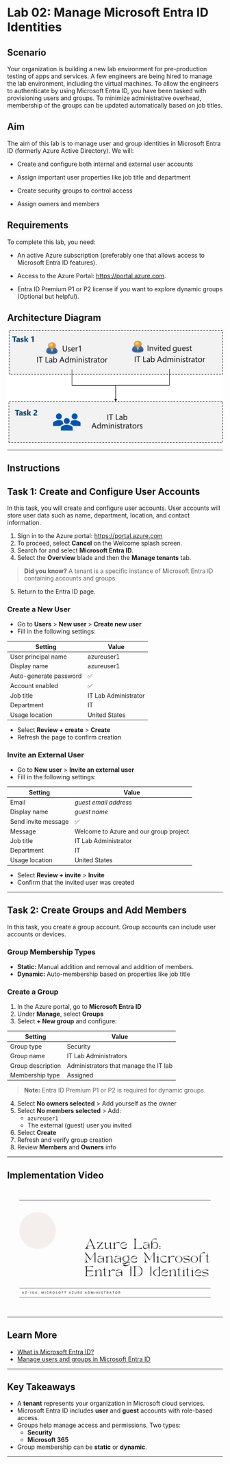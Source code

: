 # Lab 02: Manage Microsoft Entra ID Identities

## Scenario

Your organization is building a new lab environment for pre-production testing of apps and services. A few engineers are being hired to manage the lab environment, including the virtual machines. To allow the engineers to authenticate by using Microsoft Entra ID, you have been tasked with provisioning users and groups. To minimize administrative overhead, membership of the groups can be updated automatically based on job titles.


## Aim
The aim of this lab is to manage user and group identities in Microsoft Entra ID (formerly Azure Active Directory). We will:

- Create and configure both internal and external user accounts

- Assign important user properties like job title and department

- Create security groups to control access

- Assign owners and members


## Requirements

To complete this lab, you need:

- An active Azure subscription (preferably one that allows access to Microsoft Entra ID features).

- Access to the Azure Portal: https://portal.azure.com.

- Entra ID Premium P1 or P2 license if you want to explore dynamic groups (Optional but helpful).


## Architecture Diagram

![Lab 02 - Architecture diagram](./Lab%2002%20-%20Architecture%20diagram.png)

---

## Instructions

## Task 1: Create and Configure User Accounts

In this task, you will create and configure user accounts. User accounts will store user data such as name, department, location, and contact information.

1. Sign in to the Azure portal: https://portal.azure.com
2. To proceed, select **Cancel** on the Welcome splash screen.
3. Search for and select **Microsoft Entra ID**.
4. Select the **Overview** blade and then the **Manage tenants** tab.

> **Did you know?** A tenant is a specific instance of Microsoft Entra ID containing accounts and groups.

5. Return to the Entra ID page.

### Create a New User

- Go to **Users** > **New user** > **Create new user**
- Fill in the following settings:

| Setting               | Value                   |
|-----------------------|-------------------------|
| User principal name   | azureuser1             |
| Display name          | azureuser1             |
| Auto-generate password| ✅                      |
| Account enabled       | ✅                      |
| Job title             | IT Lab Administrator    |
| Department            | IT                      |
| Usage location        | United States           |

- Select **Review + create** > **Create**
- Refresh the page to confirm creation

### Invite an External User

- Go to **New user** > **Invite an external user**
- Fill in the following settings:

| Setting               | Value                                |
|-----------------------|--------------------------------------|
| Email                 | *guest email address*                 |
| Display name          | *guest name*                          |
| Send invite message   | ✅                                   |
| Message               | Welcome to Azure and our group project |
| Job title             | IT Lab Administrator                 |
| Department            | IT                                   |
| Usage location        | United States                        |

- Select **Review + invite** > **Invite**
- Confirm that the invited user was created

---

## Task 2: Create Groups and Add Members

In this task, you create a group account. Group accounts can include user accounts or devices.

### Group Membership Types

- **Static:** Manual addition and removal and addition of members.
- **Dynamic:** Auto-membership based on properties like job title

### Create a Group

1. In the Azure portal, go to **Microsoft Entra ID**
2. Under **Manage**, select **Groups**
3. Select **+ New group** and configure:

| Setting          | Value                              |
|------------------|------------------------------------|
| Group type       | Security                           |
| Group name       | IT Lab Administrators              |
| Group description| Administrators that manage the IT lab |
| Membership type  | Assigned                           |

> **Note:** Entra ID Premium P1 or P2 is required for dynamic groups.

4. Select **No owners selected** > Add yourself as the owner
5. Select **No members selected** > Add:
   - `azureuser1`
   - The external (guest) user you invited
6. Select **Create**
7. Refresh and verify group creation
8. Review **Members** and **Owners** info

---

## Implementation Video

[![Watch the video](./Manage%20Microsoft%20Entra%20ID%20Identities%20Image.png)](https://youtu.be/F6Bj2hg4Pu8)

---

## Learn More 
- [What is Microsoft Entra ID?](https://learn.microsoft.com/en-us/entra/fundamentals/whatis)
- [Manage users and groups in Microsoft Entra ID](https://learn.microsoft.com/en-us/training/modules/manage-users-and-groups-in-aad/)

---

## Key Takeaways

- A **tenant** represents your organization in Microsoft cloud services.
- Microsoft Entra ID includes **user** and **guest** accounts with role-based access.
- Groups help manage access and permissions. Two types:
  - **Security**
  - **Microsoft 365**
- Group membership can be **static** or **dynamic**.

---
